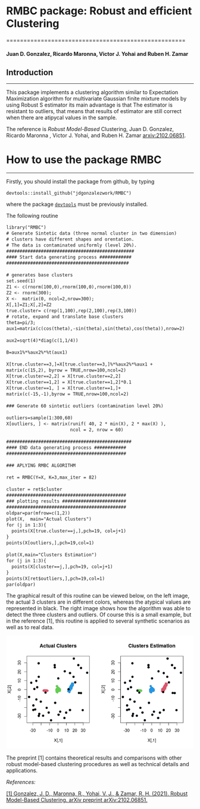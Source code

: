 # RMBC package: Robust and efficient Clustering 
====================================================

#### Juan D. Gonzalez, Ricardo Maronna, Victor J. Yohai and Ruben H. Zamar 


## Introduction
------------

This package implements a clustering algorithm similar to Expectation Maximization 
algorithm for multivariate Gaussian finite mixture models by using Robust S estimator its main advantage is that The estimator is resistant to outliers, that means that results of
    estimator are still correct when there are atipycal values in the   sample.

The reference is _Robust Model-Based_ Clustering, Juan D. Gonzalez, Ricardo Maronna
, Victor J. Yohai, and Ruben H. Zamar [arxiv:2102.06851](https://arxiv.org/pdf/2102.06851.pdf).



# How to use the package RMBC
------------------------------

Firstly, you should install the package from github, by typing  

``` {.r}
devtools::install_github("jdgonzalezwork/RMBC")
``` 
where the package [`devtools`](https://cran.r-project.org/web/packages/devtools/index.html) must be previously installed.

The following routine 

``` {.r}
library("RMBC")
# Generate Sintetic data (three normal cluster in two dimension)
# clusters have different shapes and orentation.
# The data is contaminated uniformly (level 20%).
################################################
#### Start data generating process ############
##############################################

# generates base clusters
set.seed(1)
Z1 <- c(rnorm(100,0),rnorm(100,0),rnorm(100,0))
Z2 <- rnorm(300);
X <-  matrix(0, ncol=2,nrow=300);
X[,1]=Z1;X[,2]=Z2
true.cluster= c(rep(1,100),rep(2,100),rep(3,100))
# rotate, expand and translate base clusters
theta=pi/3;
aux1=matrix(c(cos(theta),-sin(theta),sin(theta),cos(theta)),nrow=2)

aux2=sqrt(4)*diag(c(1,1/4))

B=aux1%*%aux2%*%t(aux1)

X[true.cluster==3,]=X[true.cluster==3,]%*%aux2%*%aux1 + 
matrix(c(15,2), byrow = TRUE,nrow=100,ncol=2)
X[true.cluster==2,2] = X[true.cluster==2,2]
X[true.cluster==1,2] = X[true.cluster==1,2]*0.1
X[true.cluster==1, ] = X[true.cluster==1,]+ 
matrix(c(-15,-1),byrow = TRUE,nrow=100,ncol=2)

### Generate 60 sintetic outliers (contamination level 20%)

outliers=sample(1:300,60)
X[outliers, ] <- matrix(runif( 40, 2 * min(X), 2 * max(X) ),
                        ncol = 2, nrow = 60)

###############################################
#### END data generating process ############
#############################################

### APLYING RMBC ALGORITHM 

ret = RMBC(Y=X, K=3,max_iter = 82)

cluster = ret$cluster
#############################################
### plotting results ########################
#############################################
oldpar=par(mfrow=c(1,2))
plot(X,  main="Actual Clusters")
for (j in 1:3){
  points(X[true.cluster==j,],pch=19, col=j+1)
}
points(X[outliers,],pch=19,col=1)

plot(X,main="Clusters Estimation")
for (j in 1:3){
  points(X[cluster==j,],pch=19, col=j+1)
}
points(X[ret$outliers,],pch=19,col=1)
par(oldpar)
```
The graphical result of this routine can be viewed below, on the left image, the actual 3 clusters are in different colors, whereas the atypical values are represented in black. The right image shows how the algorithm was able to detect the three clusters and outliers. 
Of course this is a small example, but in the reference [1], this routine is applied to 
several synthetic scenarios as well as to real data. 

![alt text](https://github.com/jdgonzalezwork/RMBC/blob/main/result.png)



The preprint [1] contains theoretical results and comparisons with other robust model-based clustering procedures as well as technical details and applications.   

*References:*

[[1] Gonzalez, J. D., Maronna, R., Yohai, V. J., & Zamar, R. H. (2021). Robust Model-Based Clustering. arXiv preprint arXiv:2102.06851.](https://arxiv.org/abs/1906.08198)

